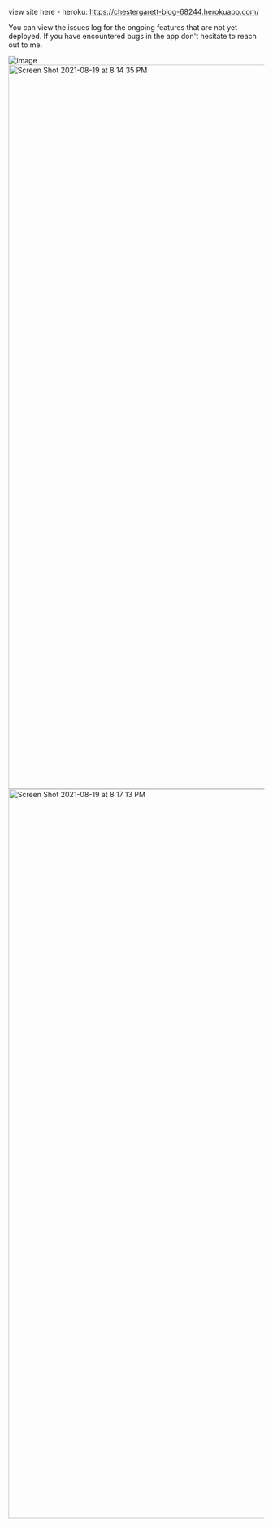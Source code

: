 
view site here - heroku: https://chestergarett-blog-68244.herokuapp.com/

You can view the issues log for the ongoing features that are not yet deployed.
If you have encountered bugs in the app don't hesitate to reach out to me.

![image](https://user-images.githubusercontent.com/71489331/130066556-2e6ae825-e595-44d4-9bee-0c35c1055531.png)
<img width="1426" alt="Screen Shot 2021-08-19 at 8 14 35 PM" src="https://user-images.githubusercontent.com/71489331/130067172-e9d3a495-eebd-4a2d-8b94-fef2fbd71514.png">
<img width="1436" alt="Screen Shot 2021-08-19 at 8 17 13 PM" src="https://user-images.githubusercontent.com/71489331/130067231-7dde413d-7dd8-41ae-8841-86e33ad8d04b.png">


